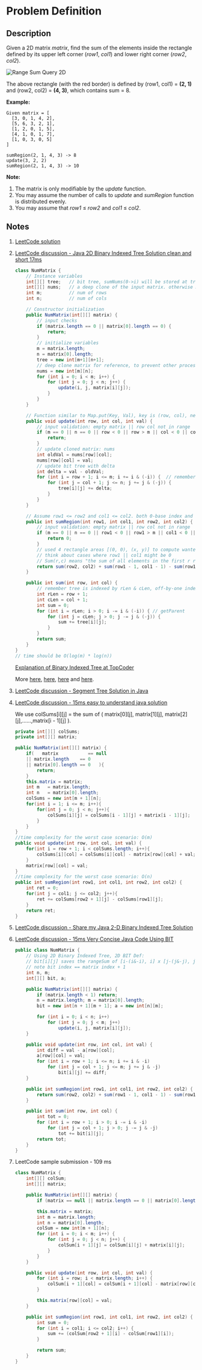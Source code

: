 # Problem Definition

## Description

Given a 2D matrix _matrix_, find the sum of the elements inside the rectangle defined by its upper left corner (_row1_, _col1_) and lower right corner (_row2_, _col2_).

![Range Sum Query 2D](https://leetcode.com/static/images/courses/range_sum_query_2d.png)

The above rectangle (with the red border) is defined by (row1, col1) = **(2, 1)** and (row2, col2) = **(4, 3)**, which contains sum = 8.

**Example:**

```text
Given matrix = [
  [3, 0, 1, 4, 2],
  [5, 6, 3, 2, 1],
  [1, 2, 0, 1, 5],
  [4, 1, 0, 1, 7],
  [1, 0, 3, 0, 5]
]

sumRegion(2, 1, 4, 3) -> 8
update(3, 2, 2)
sumRegion(2, 1, 4, 3) -> 10
```

**Note:**

1. The matrix is only modifiable by the _update_ function.
2. You may assume the number of calls to _update_ and _sumRegion_ function is distributed evenly.
3. You may assume that _row1_ ≤ _row2_ and _col1_ ≤ _col2_.

## Notes

1. [LeetCode solution](https://leetcode.com/problems/range-sum-query-2d-immutable/solution/)
1. [LeetCode discussion - Java 2D Binary Indexed Tree Solution clean and short 17ms](https://leetcode.com/explore/interview/card/google/65/design-4/477/discuss/75870/Java-2D-Binary-Indexed-Tree-Solution-clean-and-short-17ms)

    ```java
    class NumMatrix {
        // Instance variables
        int[][] tree;   // bit tree, sumNums(0->i) will be stored at tree(i+1), tree is reference by Length
        int[][] nums;   // a deep clone of the input matrix. otherwise matrix might be updated by other process
        int m;          // num of rows
        int n;          // num of cols

        // Constructor initialization
        public NumMatrix(int[][] matrix) {
            // input checks
            if (matrix.length == 0 || matrix[0].length == 0) {
                return;
            }
            // initialize variables
            m = matrix.length;
            n = matrix[0].length;
            tree = new int[m+1][n+1];
            // deep clone matrix for reference, to prevent other process change matrix
            nums = new int[m][n];
            for (int i = 0; i < m; i++) {
                for (int j = 0; j < n; j++) {
                    update(i, j, matrix[i][j]);
                }
            }
        }

        // Function similar to Map.put(Key, Val), key is (row, col), new value is (val)
        public void update(int row, int col, int val) {
            // input validation: empty matrix || row col not in range
            if (m == 0 || n == 0 || row < 0 || row > m || col < 0 || col > n) {
                return;
            }
            // update cloned matrix: nums
            int oldVal = nums[row][col];
            nums[row][col] = val;
            // update bit tree with delta
            int delta = val - oldVal;
            for (int i = row + 1; i <= m; i += i & (-i)) {  // remember tree is indexed by rLen & cLen, off-by-one index; getNext
                for (int j = col + 1; j <= n; j += j & (-j)) {
                    tree[i][j] += delta;
                }
            }
        }

        // Assume row1 <= row2 and col1 <= col2. both 0-base index and all input within range
        public int sumRegion(int row1, int col1, int row2, int col2) {
            // input validation: empty matrix || row col not in range
            if (m == 0 || n == 0 || row1 < 0 || row1 > m || col1 < 0 || col1 > n || row2 < 0 || row2 > m || col2 < 0 || col2 > n) {
                return 0;
            }
            // used 4 rectangle areas [(0, 0), (x, y)] to compute wanted area
            // think about cases where row1 || col1 might be 0
            // Sum(r,c) means "the sum of all elements in the first r rows and c cols."
            return sum(row2, col2) + sum(row1 - 1, col1 - 1) - sum(row1 - 1, col2) - sum(row2, col1 - 1);
        }

        public int sum(int row, int col) {
            // remember tree is indexed by rLen & cLen, off-by-one index
            int rLen = row + 1;
            int cLen = col + 1;
            int sum = 0;
            for (int i = rLen; i > 0; i -= i & (-i)) { // getParent
                for (int j = cLen; j > 0; j -= j & (-j)) {
                    sum += tree[i][j];
                }
            }
            return sum;
        }
    }
    // time should be O(log(m) * log(n))
    ```

    [Explanation of Binary Indexed Tree at TopCoder](https://www.topcoder.com/community/data-science/data-science-tutorials/binary-indexed-trees/)

    More [here](https://leetcode.com/explore/interview/card/google/65/design-4/477/discuss/75870/Java-2D-Binary-Indexed-Tree-Solution-clean-and-short-17ms/79038), [here](https://www.youtube.com/watch?v=CWDQJGaN1gY), [here](https://github.com/mission-peace/interview/blob/master/src/com/interview/tree/FenwickTree.java) and [here](https://www.geeksforgeeks.org/binary-indexed-tree-or-fenwick-tree-2/).

1. [LeetCode discussion - Segment Tree Solution in Java](https://leetcode.com/explore/interview/card/google/65/design-4/477/discuss/75863/Segment-Tree-Solution-in-Java)
1. [LeetCode discussion - 15ms easy to understand java solution](https://leetcode.com/explore/interview/card/google/65/design-4/477/discuss/75852/15ms-easy-to-understand-java-solution)

    We use colSums[i][j] = the sum of ( matrix[0][j], matrix[1][j], matrix[2][j],......,matrix[i - 1][j] ).

    ```java
    private int[][] colSums;
    private int[][] matrix;

    public NumMatrix(int[][] matrix) {
        if(   matrix           == null
        || matrix.length    == 0
        || matrix[0].length == 0   ){
            return;
        }
        this.matrix = matrix;
        int m   = matrix.length;
        int n   = matrix[0].length;
        colSums = new int[m + 1][n];
        for(int i = 1; i <= m; i++){
            for(int j = 0; j < n; j++){
                colSums[i][j] = colSums[i - 1][j] + matrix[i - 1][j];
            }
        }
    }
    //time complexity for the worst case scenario: O(m)
    public void update(int row, int col, int val) {
        for(int i = row + 1; i < colSums.length; i++){
            colSums[i][col] = colSums[i][col] - matrix[row][col] + val;
        }
        matrix[row][col] = val;
    }
    //time complexity for the worst case scenario: O(n)
    public int sumRegion(int row1, int col1, int row2, int col2) {
        int ret = 0;
        for(int j = col1; j <= col2; j++){
            ret += colSums[row2 + 1][j] - colSums[row1][j];
        }
        return ret;
    }
    ```

1. [LeetCode discussion - Share my Java 2-D Binary Indexed Tree Solution](https://leetcode.com/explore/interview/card/google/65/design-4/477/discuss/75917/Share-my-Java-2-D-Binary-Indexed-Tree-Solution)
1. [LeetCode discussion - 15ms Very Concise Java Code Using BIT](https://leetcode.com/explore/interview/card/google/65/design-4/477/discuss/75905/15ms-Very-Concise-Java-Code-Using-BIT)

    ```java
    public class NumMatrix {
        // Using 2D Binary Indexed Tree, 2D BIT Def:
        // bit[i][j] saves the rangeSum of [i-(i&-i), i] x [j-(j&-j), j]
        // note bit index == matrix index + 1
        int n, m;
        int[][] bit, a;

        public NumMatrix(int[][] matrix) {
            if (matrix.length < 1) return;
            n = matrix.length; m = matrix[0].length;
            bit = new int[n + 1][m + 1]; a = new int[n][m];

            for (int i = 0; i < n; i++)
                for (int j = 0; j < m; j++)
                    update(i, j, matrix[i][j]);
        }

        public void update(int row, int col, int val) {
            int diff = val - a[row][col];
            a[row][col] = val;
            for (int i = row + 1; i <= n; i += i & -i)
                for (int j = col + 1; j <= m; j += j & -j)
                    bit[i][j] += diff;
        }

        public int sumRegion(int row1, int col1, int row2, int col2) {
            return sum(row2, col2) + sum(row1 - 1, col1 - 1) - sum(row1 - 1, col2) - sum(row2, col1 - 1);
        }

        public int sum(int row, int col) {
            int tot = 0;
            for (int i = row + 1; i > 0; i -= i & -i)
                for (int j = col + 1; j > 0; j -= j & -j)
                    tot += bit[i][j];
            return tot;
        }
    }
    ```

1. LeetCode sample submission - 109 ms

    ```java
    class NumMatrix {
        int[][] colSum;
        int[][] matrix;

        public NumMatrix(int[][] matrix) {
            if (matrix == null || matrix.length == 0 || matrix[0].length == 0) return;

            this.matrix = matrix;
            int m = matrix.length;
            int n = matrix[0].length;
            colSum = new int[m + 1][n];
            for (int i = 0; i < m; i++) {
                for (int j = 0; j < n; j++) {
                    colSum[i + 1][j] = colSum[i][j] + matrix[i][j];
                }
            }
        }

        public void update(int row, int col, int val) {
            for (int i = row; i < matrix.length; i++) {
                colSum[i + 1][col] = colSum[i + 1][col] - matrix[row][col] + val;
            }

            this.matrix[row][col] = val;
        }

        public int sumRegion(int row1, int col1, int row2, int col2) {
            int sum = 0;
            for (int i = col1; i <= col2; i++) {
                sum += (colSum[row2 + 1][i] - colSum[row1][i]);
            }

            return sum;
        }
    }
    ```
